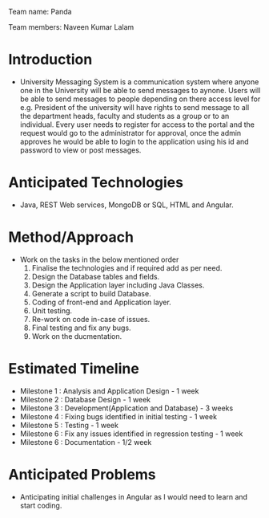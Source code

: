 Team name: Panda

Team members: Naveen Kumar Lalam

# Introduction

* University Messaging System is a communication system where anyone one in the University will be able to send messages to aynone.
  Users will be able to send messages to people depending on there access level for e.g. President of the university will have rights
  to send message to all the department heads, faculty and students as a group or to an individual. 
  Every user needs to register for access to the portal and the request would go to the administrator for approval, once the admin approves   he would be able to login to the application using his id and password to view or post messages.

# Anticipated Technologies

* Java, REST Web services, MongoDB or SQL, HTML and Angular.

# Method/Approach

* Work on the tasks in the below mentioned order
   1. Finalise the technologies and if required add as per need.
   2. Design the Database tables and fields. 
   3. Design the Application layer including Java Classes.
   4. Generate a script to build Database.
   5. Coding of front-end and Application layer.
   6. Unit testing.
   7. Re-work on code in-case of issues.
   8. Final testing and fix any bugs.
   9. Work on the ducmentation.
   

# Estimated Timeline

* Milestone 1 :  Analysis and Application Design - 1 week
* Milestone 2 :  Database Design - 1 week
* Milestone 3 :  Development(Application and Database) - 3 weeks
* Milestone 4 :  Fixing bugs identified in initial testing - 1 week
* Milestone 5 :  Testing - 1 week
* Milestone 6 :  Fix any issues identified in regression testing - 1 week
* Milestone 6 :  Documentation - 1/2 week

# Anticipated Problems

* Anticipating initial challenges in Angular as I would need to learn and start coding. 
